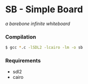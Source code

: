 # SB - Simple Board
*a barebone infinite whiteboard*

### Compilation
```sh
$ gcc *.c -lSDL2 -lcairo -lm -o sb
```

### Requirements
- sdl2
- cairo
